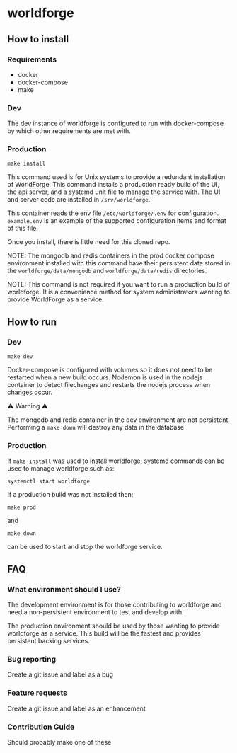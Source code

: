 # worldforge

## How to install

### Requirements
* docker
* docker-compose
* make

### Dev

The dev instance of worldforge is configured to run with docker-compose by which other
requirements are met with.

### Production

```make install```

This command used is for Unix systems to provide a redundant installation of WorldForge.
This command installs a production ready build of the UI, the api server, and a systemd unit file to manage the service with.
The UI and server code are installed in `/srv/worldforge`.

This container reads the env file `/etc/worldforge/.env` for configuration.
`example.env` is an example of the supported configuration items and format of this file.

Once you install, there is little need for this cloned repo.

NOTE: The  mongodb and redis containers in the prod docker compose environment installed with this command have their persistent data
stored in the `worldforge/data/mongodb` and `worldforge/data/redis` directories.

NOTE: This command is not required if you want to run a production build of worldforge.
It is a convenience method for system administrators wanting to provide WorldForge as a service.

## How to run

### Dev

```make dev```

 Docker-compose is configured with volumes so it does not need to be restarted when a new build occurs.
Nodemon is used in the nodejs container to detect filechanges and restarts the nodejs process when changes occur.

:warning: Warning :warning:

The mongodb and redis container in the dev environment are not persistent.
Performing a `make down` will destroy any data in the database

### Production

If `make install` was used to install worldforge, systemd commands can be used to manage worldforge such as:

```systemctl start worldforge```

If a production build was not installed then:

```make prod```

and

```make down```

can be used to start and stop the worldforge service.

## FAQ

### What environment should I use?
The development environment is for those contributing to worldforge and need a non-persistent environment to test and develop with.

The production environment should be used by those wanting to provide worldforge as a service.
This build will be the fastest and provides persistent backing services.


### Bug reporting
Create a git issue and label as a bug

### Feature requests
Create a git issue and label as an enhancement

### Contribution Guide
Should probably make one of these

